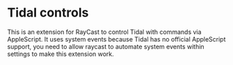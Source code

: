 # Tidal controls

This is an extension for RayCast to control Tidal with commands via AppleScript.
It uses system events because Tidal has no official AppleScript support,
you need to allow raycast to automate system events within settings to make this extension work.
